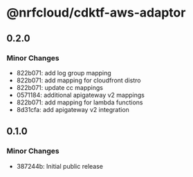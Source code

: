 # @nrfcloud/cdktf-aws-adaptor

## 0.2.0

### Minor Changes

- 822b071: add log group mapping
- 822b071: add mapping for cloudfront distro
- 822b071: update cc mappings
- 0571184: additional apigateway v2 mappings
- 822b071: add mapping for lambda functions
- 8d31cfa: add apigateway v2 integration

## 0.1.0

### Minor Changes

- 387244b: Initial public release
